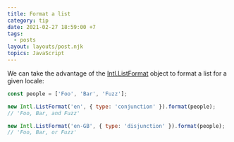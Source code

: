 ```yaml
---
title: Format a list
category: tip
date: 2021-02-27 18:59:00 +7
tags:
  - posts
layout: layouts/post.njk
topics: JavaScript
---
```


We can take the advantage of the [Intl.ListFormat](https://developer.mozilla.org/en-US/docs/Web/JavaScript/Reference/Global_Objects/Intl/ListFormat) object to format a list for a given locale:

```js
const people = ['Foo', 'Bar', 'Fuzz'];

new Intl.ListFormat('en', { type: 'conjunction' }).format(people);
// 'Foo, Bar, and Fuzz'

new Intl.ListFormat('en-GB', { type: 'disjunction' }).format(people);
// 'Foo, Bar, or Fuzz'
```